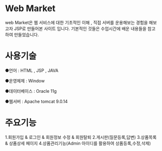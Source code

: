 # Web Market
web Market은 웹 서비스에 대한 기초적인 이해 , 직접 서버를 운용해보는 경험을 해보고자 JSP로 만들어본 사이트 입니다.
기본적인 것들은 수업시간에 배운 내용들을 참고하여 만들었습니다.

# 사용기술
●언어 : HTML , JSP , JAVA

●운영체제 : Window

●데이터베이스 : Oracle 11g

●웹서버 : Apache tomcat 9.0.14

# 주요기능
1.회원가입 & 로그인 & 회원정보 수정 & 회원탈퇴
2.게시판(질문등록,답변)
3.상품목록 & 상품상세 페이지
4.상품관리기능(Admin 아이디를 활용하여 상품등록,수정,삭제)
